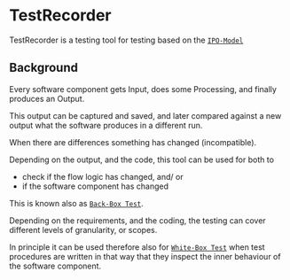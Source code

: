
# TestRecorder

TestRecorder is a testing tool for testing based on the
[`IPO-Model`](https://en.wikipedia.org/wiki/IPO_model)

## Background

Every software component gets Input, does some Processing, and finally
produces an Output.

This output can be captured and saved, and later compared against a new output
what the software produces in a different run.

When there are differences something has changed (incompatible).

Depending on the output, and the code, this tool can be used for both to
- check if the flow logic has changed, and/ or
- if the software component has changed

This is known also as
[`Back-Box Test`](https://en.wikipedia.org/wiki/Black-box_testing).

Depending on the requirements, and the coding, the testing can cover
different levels of granularity, or scopes.

In principle it can be used therefore also for
[`White-Box Test`](https://en.wikipedia.org/wiki/White-box_testing)
when test procedures are written in that way that they inspect the inner
behaviour of the software component.

